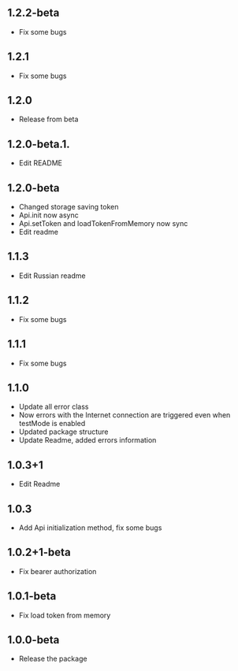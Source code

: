 ## 1.2.2-beta
* Fix some bugs

## 1.2.1
* Fix some bugs

## 1.2.0
* Release from beta

## 1.2.0-beta.1.
* Edit README

## 1.2.0-beta
* Changed storage saving token
* Api.init now async
* Api.setToken and loadTokenFromMemory now sync
* Edit readme

## 1.1.3
* Edit Russian readme

## 1.1.2
* Fix some bugs

## 1.1.1
* Fix some bugs

## 1.1.0
* Update all error class
* Now errors with the Internet connection are triggered even when testMode is enabled
* Updated package structure
* Update Readme, added errors information

## 1.0.3+1
* Edit Readme

## 1.0.3
* Add Api initialization method, fix some bugs

## 1.0.2+1-beta
* Fix bearer authorization

## 1.0.1-beta
* Fix load token from memory

## 1.0.0-beta
* Release the package
